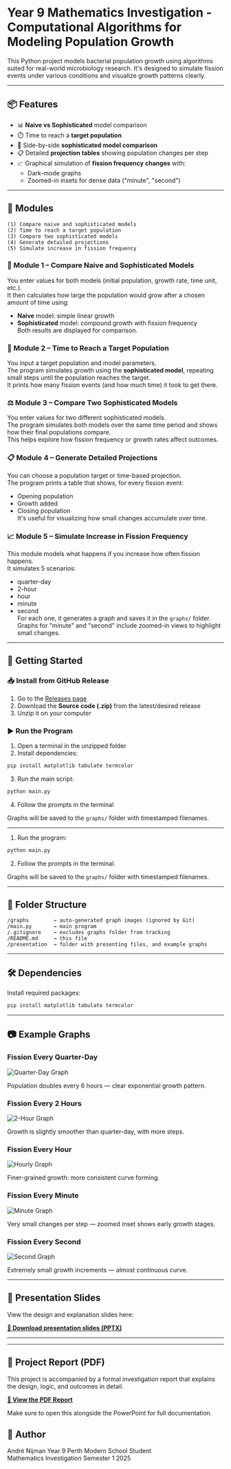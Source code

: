 # Year 9 Mathematics Investigation - Computational Algorithms for Modeling Population Growth

This Python project models bacterial population growth using algorithms suited for real-world microbiology research. It's designed to simulate fission events under various conditions and visualize growth patterns clearly.

---

## 📦 Features

- 📊 **Naive vs Sophisticated** model comparison
- ⏱️ Time to reach a **target population**
- 🧬 Side-by-side **sophisticated model comparison**
- 📋 Detailed **projection tables** showing population changes per step
- 📈 Graphical simulation of **fission frequency changes** with:
  - Dark-mode graphs
  - Zoomed-in insets for dense data ("minute", "second")

---


## 🧪 Modules

```text
(1) Compare naive and sophisticated models
(2) Time to reach a target population
(3) Compare two sophisticated models
(4) Generate detailed projections
(5) Simulate increase in fission frequency
```

### 🔢 Module 1 – Compare Naive and Sophisticated Models  
You enter values for both models (initial population, growth rate, time unit, etc.).  
It then calculates how large the population would grow after a chosen amount of time using:
- **Naive** model: simple linear growth  
- **Sophisticated** model: compound growth with fission frequency  
Both results are displayed for comparison.

### 🎯 Module 2 – Time to Reach a Target Population  
You input a target population and model parameters.  
The program simulates growth using the **sophisticated model**, repeating small steps until the population reaches the target.  
It prints how many fission events (and how much time) it took to get there.

### ⚖️ Module 3 – Compare Two Sophisticated Models  
You enter values for two different sophisticated models.  
The program simulates both models over the same time period and shows how their final populations compare.  
This helps explore how fission frequency or growth rates affect outcomes.

### 📋 Module 4 – Generate Detailed Projections  
You can choose a population target or time-based projection.  
The program prints a table that shows, for every fission event:
- Opening population  
- Growth added  
- Closing population  
It's useful for visualizing how small changes accumulate over time.

### 📈 Module 5 – Simulate Increase in Fission Frequency  
This module models what happens if you increase how often fission happens.  
It simulates 5 scenarios:
- quarter-day  
- 2-hour  
- hour  
- minute  
- second  
For each one, it generates a graph and saves it in the `graphs/` folder.  
Graphs for "minute" and "second" include zoomed-in views to highlight small changes.



---

## 🚀 Getting Started

### 📥 Install from GitHub Release

1. Go to the [Releases page](https://github.com/AndreNijman/Computation-Algorithms-for-Modelling-Population-Growth/releases)  
2. Download the **Source code (.zip)** from the latest/desired release  
3. Unzip it on your computer

### ▶️ Run the Program

1. Open a terminal in the unzipped folder  
2. Install dependencies:

```bash
pip install matplotlib tabulate termcolor
```

3. Run the main script:

```bash
python main.py
```

4. Follow the prompts in the terminal

Graphs will be saved to the `graphs/` folder with timestamped filenames.

---


1. Run the program:

```bash
python main.py
```

2. Follow the prompts in the terminal.

Graphs will be saved to the `graphs/` folder with timestamped filenames.

---

## 📂 Folder Structure

```
/graphs        → auto-generated graph images (ignored by Git)
/main.py       → main program
/.gitignore    → excludes graphs folder from tracking
/README.md     → this file
/presentation  → folder with presenting files, and example graphs
```

---

## 🛠️ Dependencies

Install required packages:

```bash
pip install matplotlib tabulate termcolor
```

---

## 📷 Example Graphs

### Fission Every Quarter-Day

![Quarter-Day Graph](presentation/graph-examples/Monday_12-53_quarter-day.png)

Population doubles every 6 hours — clear exponential growth pattern.

### Fission Every 2 Hours

![2-Hour Graph](presentation/graph-examples/Monday_12-53_2-hour.png)

Growth is slightly smoother than quarter-day, with more steps.

### Fission Every Hour

![Hourly Graph](presentation/graph-examples/Monday_12-53_hour.png)

Finer-grained growth: more consistent curve forming.

### Fission Every Minute

![Minute Graph](presentation/graph-examples/Monday_12-53_minute.png)

Very small changes per step — zoomed inset shows early growth stages.

### Fission Every Second

![Second Graph](presentation/graph-examples/Monday_12-53_second.png)

Extremely small growth increments — almost continuous curve.

---

## 📑 Presentation Slides

View the design and explanation slides here:

**[🔗 Download presentation slides (PPTX)](presentation/Math_Investigation_Presentation.pptx)**

---


---

## 📄 Project Report (PDF)

This project is accompanied by a formal investigation report that explains the design, logic, and outcomes in detail.

**[🔗 View the PDF Report](presentation/Investigation-Report.pdf)**

Make sure to open this alongside the PowerPoint for full documentation.


## 👤 Author

André Nijman
Year 9 Perth Modern School Student  
Mathematics Investigation Semester 1 2025
